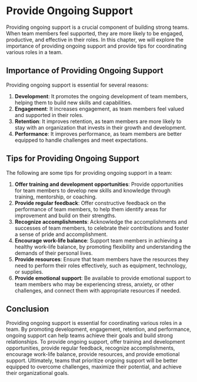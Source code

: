# Provide Ongoing Support

Providing ongoing support is a crucial component of building strong teams. When team members feel supported, they are more likely to be engaged, productive, and effective in their roles. In this chapter, we will explore the importance of providing ongoing support and provide tips for coordinating various roles in a team.

## Importance of Providing Ongoing Support

Providing ongoing support is essential for several reasons:

1. **Development**: It promotes the ongoing development of team members, helping them to build new skills and capabilities.
2. **Engagement**: It increases engagement, as team members feel valued and supported in their roles.
3. **Retention**: It improves retention, as team members are more likely to stay with an organization that invests in their growth and development.
4. **Performance**: It improves performance, as team members are better equipped to handle challenges and meet expectations.

## Tips for Providing Ongoing Support

The following are some tips for providing ongoing support in a team:

1. **Offer training and development opportunities**: Provide opportunities for team members to develop new skills and knowledge through training, mentorship, or coaching.
2. **Provide regular feedback**: Offer constructive feedback on the performance of team members, to help them identify areas for improvement and build on their strengths.
3. **Recognize accomplishments**: Acknowledge the accomplishments and successes of team members, to celebrate their contributions and foster a sense of pride and accomplishment.
4. **Encourage work-life balance**: Support team members in achieving a healthy work-life balance, by promoting flexibility and understanding the demands of their personal lives.
5. **Provide resources**: Ensure that team members have the resources they need to perform their roles effectively, such as equipment, technology, or supplies.
6. **Provide emotional support**: Be available to provide emotional support to team members who may be experiencing stress, anxiety, or other challenges, and connect them with appropriate resources if needed.

## Conclusion

Providing ongoing support is essential for coordinating various roles in a team. By promoting development, engagement, retention, and performance, ongoing support can help teams achieve their goals and build strong relationships. To provide ongoing support, offer training and development opportunities, provide regular feedback, recognize accomplishments, encourage work-life balance, provide resources, and provide emotional support. Ultimately, teams that prioritize ongoing support will be better equipped to overcome challenges, maximize their potential, and achieve their organizational goals.

